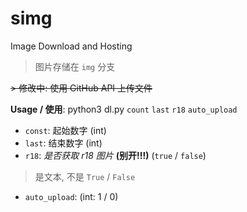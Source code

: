 # simg

Image Download and Hosting

> 图片存储在 `img` 分支

~~> 修改中: 使用 GitHub API 上传文件~~

**Usage / 使用**: python3 dl.py `count` `last` `r18` `auto_upload`

- `const`: 起始数字 (int)
- `last`: 结束数字 (int)
- `r18`: *是否获取 r18 图片* **(别开!!!)** (`true` / `false`)

> 是文本, 不是 `True` / `False`

- `auto_upload`: (int: 1 / 0)